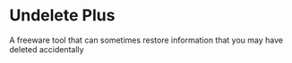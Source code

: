 [Title]: # (Undelete Plus)
[Difficulty]: # (Beginner)
[Order]: # (126)

# Undelete Plus

A freeware tool that can sometimes restore information that you may have deleted accidentally
